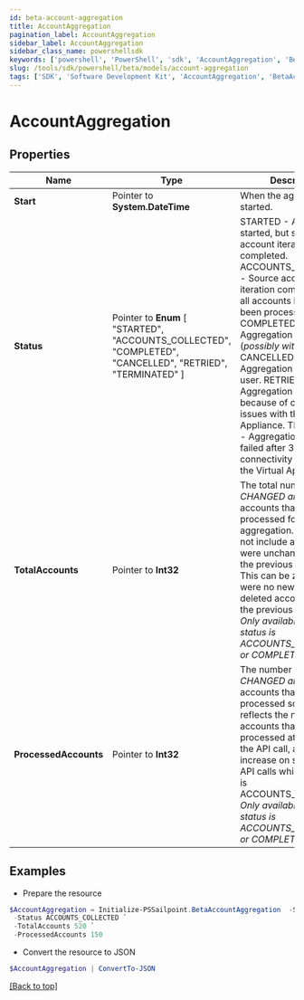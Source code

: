 ```yaml
---
id: beta-account-aggregation
title: AccountAggregation
pagination_label: AccountAggregation
sidebar_label: AccountAggregation
sidebar_class_name: powershellsdk
keywords: ['powershell', 'PowerShell', 'sdk', 'AccountAggregation', 'BetaAccountAggregation'] 
slug: /tools/sdk/powershell/beta/models/account-aggregation
tags: ['SDK', 'Software Development Kit', 'AccountAggregation', 'BetaAccountAggregation']
---
```



# AccountAggregation

## Properties

Name | Type | Description | Notes
------------ | ------------- | ------------- | -------------
**Start** |  Pointer to **System.DateTime** | When the aggregation started. | [optional] 
**Status** |  Pointer to  **Enum** [  "STARTED",    "ACCOUNTS_COLLECTED",    "COMPLETED",    "CANCELLED",    "RETRIED",    "TERMINATED" ] | STARTED - Aggregation started, but source account iteration has not completed.  ACCOUNTS_COLLECTED - Source account iteration completed, but all accounts have not yet been processed.  COMPLETED - Aggregation completed (*possibly with errors*).  CANCELLED - Aggregation cancelled by user.  RETRIED - Aggregation retried because of connectivity issues with the Virtual Appliance.  TERMINATED - Aggregation marked as failed after 3 tries after connectivity issues with the Virtual Appliance.  | [optional] 
**TotalAccounts** |  Pointer to **Int32** | The total number of *NEW, CHANGED and DELETED* accounts that need to be processed for this aggregation. This does not include accounts that were unchanged since the previous aggregation. This can be zero if there were no new, changed or deleted accounts since the previous aggregation. *Only available when status is ACCOUNTS_COLLECTED or COMPLETED.* | [optional] 
**ProcessedAccounts** |  Pointer to **Int32** | The number of *NEW, CHANGED and DELETED* accounts that have been processed so far. This reflects the number of accounts that have been processed at the time of the API call, and may increase on subsequent API calls while the status is ACCOUNTS_COLLECTED. *Only available when status is ACCOUNTS_COLLECTED or COMPLETED.* | [optional] 

## Examples

- Prepare the resource
```powershell
$AccountAggregation = Initialize-PSSailpoint.BetaAccountAggregation  -Start 2021-01-31T14:30:05.104Z `
 -Status ACCOUNTS_COLLECTED `
 -TotalAccounts 520 `
 -ProcessedAccounts 150
```

- Convert the resource to JSON
```powershell
$AccountAggregation | ConvertTo-JSON
```


[[Back to top]](#) 

